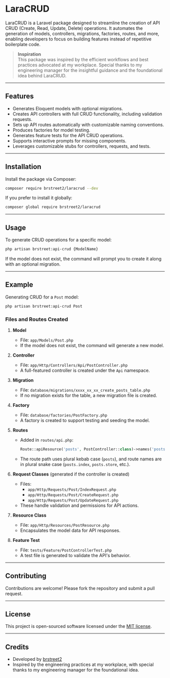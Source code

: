 # LaraCRUD

LaraCRUD is a Laravel package designed to streamline the creation of API CRUD (Create, Read, Update, Delete) operations. It automates the generation of models, controllers, migrations, factories, routes, and more, enabling developers to focus on building features instead of repetitive boilerplate code.

> **Inspiration**  
> This package was inspired by the efficient workflows and best practices advocated at my workplace. Special thanks to my engineering manager for the insightful guidance and the foundational idea behind LaraCRUD.

---

## Features

- Generates Eloquent models with optional migrations.
- Creates API controllers with full CRUD functionality, including validation requests.
- Sets up API routes automatically with customizable naming conventions.
- Produces factories for model testing.
- Generates feature tests for the API CRUD operations.
- Supports interactive prompts for missing components.
- Leverages customizable stubs for controllers, requests, and tests.

---

## Installation

Install the package via Composer:

```bash
composer require brstreet2/laracrud --dev
```

If you prefer to install it globally:

```bash
composer global require brstreet2/laracrud
```

---

## Usage

To generate CRUD operations for a specific model:

```bash
php artisan brstreet:api-crud {ModelName}
```

If the model does not exist, the command will prompt you to create it along with an optional migration.

---

## Example

Generating CRUD for a `Post` model:

```bash
php artisan brstreet:api-crud Post
```

### Files and Routes Created

1. **Model**

   - File: `app/Models/Post.php`
   - If the model does not exist, the command will generate a new model.

2. **Controller**

   - File: `app/Http/Controllers/Api/PostController.php`
   - A full-featured controller is created under the `Api` namespace.

3. **Migration**

   - File: `database/migrations/xxxx_xx_xx_create_posts_table.php`
   - If no migration exists for the table, a new migration file is created.

4. **Factory**

   - File: `database/factories/PostFactory.php`
   - A factory is created to support testing and seeding the model.

5. **Routes**

   - Added in `routes/api.php`:
     ```php
     Route::apiResource('posts', PostController::class)->names('posts');
     ```
   - The route path uses plural kebab case (`posts`), and route names are in plural snake case (`posts.index`, `posts.store`, etc.).

6. **Request Classes** (generated if the controller is created)

   - Files:
     - `app/Http/Requests/Post/IndexRequest.php`
     - `app/Http/Requests/Post/CreateRequest.php`
     - `app/Http/Requests/Post/UpdateRequest.php`
   - These handle validation and permissions for API actions.

7. **Resource Class**

   - File: `app/Http/Resources/PostResource.php`
   - Encapsulates the model data for API responses.

8. **Feature Test**
   - File: `tests/Feature/PostControllerTest.php`
   - A test file is generated to validate the API's behavior.

---

## Contributing

Contributions are welcome! Please fork the repository and submit a pull request.

---

## License

This project is open-sourced software licensed under the [MIT license](LICENSE).

---

## Credits

- Developed by [brstreet2](https://github.com/brstreet2)
- Inspired by the engineering practices at my workplace, with special thanks to my engineering manager for the foundational idea.
